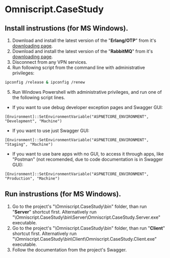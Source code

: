 # Omniscript.CaseStudy

## Install instrustions (for MS Windows).
1. Download and install the latest version of the "**Erlang/OTP**" from it's [downloading page](https://www.erlang.org/downloads "downloading page").
2. Download and install the latest version of the "**RabbitMQ**" from it's [downloading page](https://www.rabbitmq.com/install-windows.html "downloading page").
3. Disconnect from any VPN services.
4. Run following script from the command line with administrative privileges:
```bash
ipconfig /release & ipconfig /renew
```
5. Run Windows Powershell with administrative privileges, and run one of the following script lines.

- If you want to use debug developer exception pages and Swagger GUI:

```shell
[Environment]::SetEnvironmentVariable("ASPNETCORE_ENVIRONMENT", "Development", "Machine")
```

- If you want to use just Swagger GUI:

```shell
[Environment]::SetEnvironmentVariable("ASPNETCORE_ENVIRONMENT", "Staging", "Machine")
```

- If you want to use bare apps with no GUI, to access it through apps, like "Postman" (not recomended, due to code documentation is in Swagger GUI): 

```shell
[Environment]::SetEnvironmentVariable("ASPNETCORE_ENVIRONMENT", "Production", "Machine")
```

## Run instrustions (for MS Windows).
1. Go to the project's "\Omniscript.CaseStudy\bin" folder, than run "**Server**" shortcut first. Alternatively run "\Omniscript.CaseStudy\bin\Server\Omniscript.CaseStudy.Server.exe" executable.
2. Go to the project's "\Omniscript.CaseStudy\bin" folder, than run "**Client**" shortcut first. Alternatively run "\Omniscript.CaseStudy\bin\Client\Omniscript.CaseStudy.Client.exe" executable.
3. Follow the documentation from the project's Swagger.
